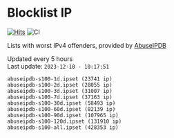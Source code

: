 # Blocklist IP

[![Hits](https://hits.seeyoufarm.com/api/count/incr/badge.svg?url=https%3A%2F%2Fgithub.com%2Fborestad%2Fblocklist-ip%2F&count_bg=%2379C83D&title_bg=%23555555&icon=&icon_color=%23E7E7E7&title=hits&edge_flat=false)](https://hits.seeyoufarm.com)  ![CI](https://img.shields.io/github/workflow/status/borestad/blocklist-ip/CI?style=flat-square)

Lists with worst IPv4 offenders, provided by [AbuseIPDB](https://www.abuseipdb.com/)

<!-- FOOTER-PLACEHOLDER -->
Updated every 5 hours<br>
Last update: `2023-12-10 - 10:17:51`
```
abuseipdb-s100-1d.ipset (23741 ip)
abuseipdb-s100-2d.ipset (28055 ip)
abuseipdb-s100-3d.ipset (31007 ip)
abuseipdb-s100-7d.ipset (37163 ip)
abuseipdb-s100-30d.ipset (58493 ip)
abuseipdb-s100-60d.ipset (82139 ip)
abuseipdb-s100-90d.ipset (107965 ip)
abuseipdb-s100-120d.ipset (131910 ip)
abuseipdb-s100-all.ipset (428353 ip)
```
